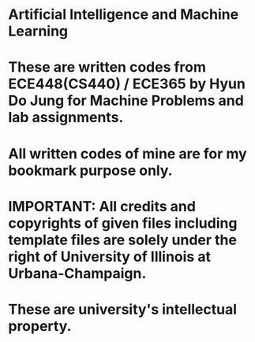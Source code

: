 # Artificial Intelligence and Machine Learning

# These are written codes from ECE448(CS440) / ECE365 by Hyun Do Jung for Machine Problems and lab assignments. 
# All written codes of mine are for my bookmark purpose only.
# IMPORTANT: All credits and copyrights of given files including template files are solely under the right of University of Illinois at Urbana-Champaign. 
# These are university's intellectual property.
